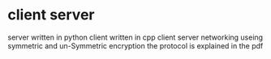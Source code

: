 # client server 
server written in python
client written in cpp
client server networking useing symmetric and un-Symmetric encryption
the protocol is explained in the pdf

